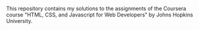 This repository contains my solutions to the assignments of the Coursera course "HTML, CSS, and Javascript for Web Developers" by Johns Hopkins University.
